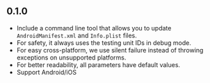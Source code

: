 ## 0.1.0

- Include a command line tool that allows you to update `AndroidManifest.xml` and `Info.plist` files.
- For safety, it always uses the testing unit IDs in debug mode.
- For easy cross-platform, we use silent failure instead of throwing exceptions on unsupported platforms.
- For better readability, all parameters have default values.
- Support Android/iOS

